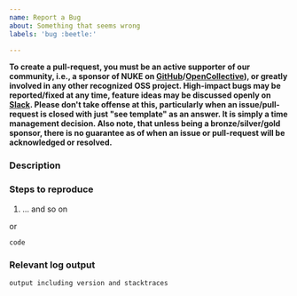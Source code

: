 ```yaml
---
name: Report a Bug
about: Something that seems wrong
labels: 'bug :beetle:'

---
```


**To create a pull-request, you must be an active supporter of our community, i.e., a sponsor of NUKE on [GitHub](https://github.com/sponsors/matkoch)/[OpenCollective](https://opencollective.com/nuke)), or greatly involved in any other recognized OSS project. High-impact bugs may be reported/fixed at any time, feature ideas may be discussed openly on [Slack](https://slofile.com/slack/nukebuildnet). Please don't take offense at this, particularly when an issue/pull-request is closed with just "see template" as an answer. It is simply a time management decision. Also note, that unless being a bronze/silver/gold sponsor, there is no guarantee as of when an issue or pull-request will be acknowledged or resolved.**

<!-- REMOVE UNTIL HERE -->

### Description

### Steps to reproduce

1. ... and so on

or

```
code
```

### Relevant log output

```
output including version and stacktraces
```
